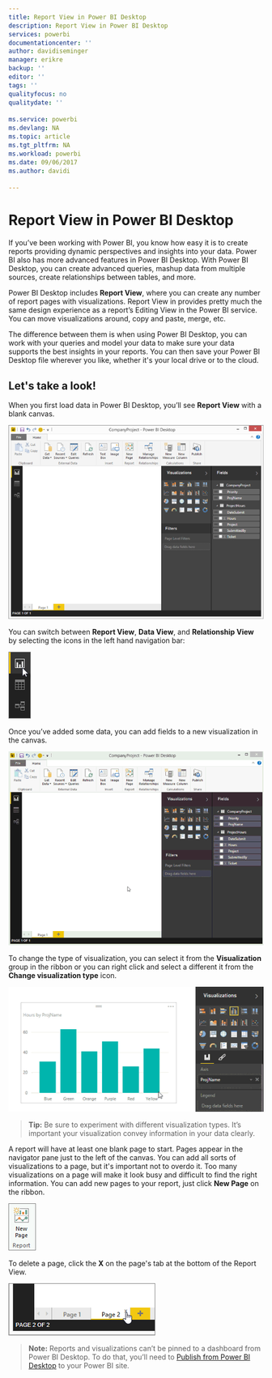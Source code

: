 ```yaml
---
title: Report View in Power BI Desktop
description: Report View in Power BI Desktop
services: powerbi
documentationcenter: ''
author: davidiseminger
manager: erikre
backup: ''
editor: ''
tags: ''
qualityfocus: no
qualitydate: ''

ms.service: powerbi
ms.devlang: NA
ms.topic: article
ms.tgt_pltfrm: NA
ms.workload: powerbi
ms.date: 09/06/2017
ms.author: davidi

---
```

# Report View in Power BI Desktop
If you’ve been working with Power BI, you know how easy it is to create reports providing dynamic perspectives and insights into your data. Power BI also has more advanced features in Power BI Desktop. With Power BI Desktop, you can create advanced queries, mashup data from multiple sources, create relationships between tables, and more.

Power BI Desktop includes **Report View**, where you can create any number of report pages with visualizations. Report View in provides pretty much the same design experience as a report’s Editing View in the Power BI service. You can move visualizations around, copy and paste, merge, etc.

The difference between them is when using Power BI Desktop, you can work with your queries and model your data to make sure your data supports the best insights in your reports. You can then save your Power BI Desktop file wherever you like, whether it's your local drive or to the cloud.

## Let's take a look!
When you first load data in Power BI Desktop, you’ll see **Report View** with a blank canvas.

![](media/desktop-report-view/pbi_reportviewinpbidesigner_reportview.png)

You can switch between **Report View**, **Data View**, and **Relationship View** by selecting the icons in the left hand navigation bar:

![](media/desktop-report-view/pbi_reportviewinpbidesigner_changeview.png)

Once you’ve added some data, you can add fields to a new visualization in the canvas.

![](media/desktop-report-view/pbid_reportview_addvis.gif)

To change the type of visualization, you can select it from the **Visualization** group in the ribbon or you can right click and select a different it from the **Change visualization type** icon.

![](media/desktop-report-view/pbid_reportview_changevis.gif)

> **Tip:** Be sure to experiment with different visualization types. It’s important your visualization convey information in your data clearly.
> 
> 

A report will have at least one blank page to start. Pages appear in the navigator pane just to the left of the canvas. You can add all sorts of visualizations to a page, but it's important not to overdo it. Too many visualizations on a page will make it look busy and difficult to find the right information. You can add new pages to your report, just click **New Page** on the ribbon.

![](media/desktop-report-view/pbidesignerreportviewnewpage.png)

To delete a page, click the **X** on the page's tab at the bottom of the Report View.

![](media/desktop-report-view/pbi_reportviewinpbidesigner_deletepage.png)

> **Note:** Reports and visualizations can’t be pinned to a dashboard from Power BI Desktop. To do that, you’ll need to [Publish from Power BI Desktop](powerbi-desktop-upload-desktop-files.md) to your  Power BI site.
> 
> 

